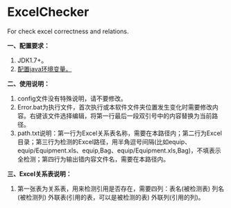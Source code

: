 # ExcelChecker
For check excel correctness and relations.

<b>一、配置要求：</b>
<ol>
<li>JDK1.7+。</li>
<li><a href="https://jingyan.baidu.com/article/fd8044fa2c22f15031137a2a.html">配置java环境变量。</a></li>
</ol>

<b>二、使用说明：</b>
<ol>
<li>config文件没有特殊说明，请不要修改。</li>
<li>Error.bat为执行文件，首次执行或本软件文件夹位置发生变化时需要修改内容。右键该文件选择编辑，将第一行最后一段双引号中的内容替换为当前路径。</li>
<li>path.txt说明：第一行为Excel关系表名称，需要在本路径内；第二行为Excel目录；第三行为检测的Excel路径，用半角逗号间隔(比如equip、equip/Equipment.xls、equip,Bag、equip/Equipment.xls,Bag)，不填表示全检测；第四行为输出错内容文件名，需要在本路径内。</li>
</ol>

<b>三、Excel关系表说明：</b>
<ol>
<li>第一张表为关系表，用来检测引用是否存在，需要四列：表名(被检测表)	列名(被检测列)	外联表(引用的表，可以是被检测的表)	外联列(引用的列)。</li>
</ol>
